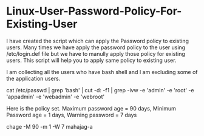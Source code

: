 # Linux-User-Password-Policy-For-Existing-User
I have created the script which can apply the Password policy to existing users.
Many times we have apply the password policy to the user using /etc/login.def file but we have to manully apply those policy for existing users. This script will help you to apply same policy to existing user.

I am collecting all the users who have bash shell and I am excluding some of the application users.

cat /etc/passwd | grep 'bash' | cut -d: -f1 | grep -ivw -e 'admin' -e 'root' -e 'appadmin' -e 'webadmin' -e 'webroot'

Here is the policy set. Maximum password age = 90 days, Minimum Password age = 1 days, Warning password = 7 days

chage -M 90 -m 1 -W 7 mahajag-a
